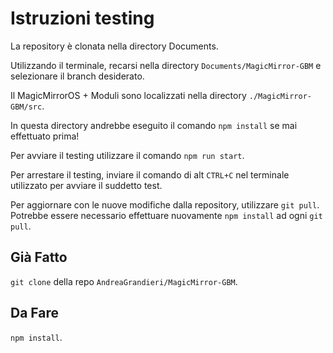 # Istruzioni testing

La repository è clonata nella directory Documents.

Utilizzando il terminale, recarsi nella directory `Documents/MagicMirror-GBM` e selezionare il branch desiderato.

Il MagicMirrorOS + Moduli sono localizzati nella directory `./MagicMirror-GBM/src`.

In questa directory andrebbe eseguito il comando `npm install` se mai effettuato prima!

Per avviare il testing utilizzare il comando `npm run start`.

Per arrestare il testing, inviare il comando di alt `CTRL+C` nel terminale utilizzato per avviare il suddetto test.

Per aggiornare con le nuove modifiche dalla repository, utilizzare `git pull`.
Potrebbe essere necessario effettuare nuovamente `npm install` ad ogni `git pull`.

## Già Fatto

`git clone` della repo `AndreaGrandieri/MagicMirror-GBM`.

## Da Fare

`npm install`.

